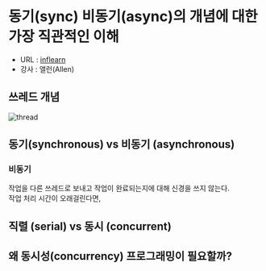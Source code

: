 # 동기(sync) 비동기(async)의 개념에 대한 가장 직관적인 이해

- URL : [inflearn](https://www.inflearn.com/course/sync-async-%EA%B0%9C%EB%85%90-%EC%9D%B4%ED%95%B4)
- 강사 : 앨런(Allen)

## 쓰레드 개념

![thread](https://user-images.githubusercontent.com/26196090/74624407-a6dc9780-518b-11ea-81ba-eaecbfccf34a.jpg)

## 동기(synchronous) vs 비동기 (asynchronous)

### 비동기
작업을 다른 쓰레드로 보내고 작업이 완료되는지에 대해 신경을 쓰지 않는다.  
작업 처리 시간이 오래걸린다면,

## 직렬 (serial) vs 동시 (concurrent)

## 왜 동시성(concurrency) 프로그래밍이 필요할까?
